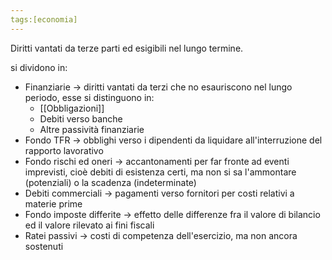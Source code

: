 ```yaml
---
tags:[economia]
---
```

Diritti vantati da terze parti ed esigibili nel lungo termine.

si dividono in:
- Finanziarie -> diritti vantati da terzi che no esauriscono nel lungo periodo, esse si distinguono in:
     -  [[Obbligazioni]]
     - Debiti verso banche
     - Altre passività finanziarie
- Fondo TFR -> obblighi verso i dipendenti da liquidare all'interruzione del rapporto lavorativo
- Fondo rischi ed oneri -> accantonamenti per far fronte ad eventi imprevisti, cioè debiti di esistenza certi, ma non si sa l'ammontare (potenziali) o la scadenza (indeterminate) 
- Debiti commerciali -> pagamenti verso fornitori per costi relativi a materie prime
- Fondo imposte differite -> effetto delle differenze fra il valore di bilancio ed il valore rilevato ai fini fiscali
-  Ratei passivi -> costi di competenza dell'esercizio, ma non ancora sostenuti
